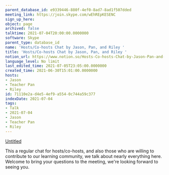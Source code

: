 ```yaml
---
parent_database_id: e9339446-880f-4ef0-8ad7-8ad1f507dded
meeting_link: https://join.skype.com/wEhREpKESENC
sign_up_here: 
object: page
archived: false
talktime: 2021-07-04T20:00:00.0000000
software: Skype
parent_type: database_id
name: 'Hosts/Co-hosts Chat by Jason, Pan, and Riley '
title: 'Hosts/Co-hosts Chat by Jason, Pan, and Riley '
notion_url: https://www.notion.so/Hosts-Co-hosts-Chat-by-Jason-Pan-and-Riley-71110e2ad4e54ef9a5540c744a59c377
language_level: No limit
last_edited_time: 2021-07-05T23:05:00.0000000
created_time: 2021-06-30T15:01:00.0000000
hosts:
- Jason
- Teacher Pan
- Riley
id: 71110e2a-d4e5-4ef9-a554-0c744a59c377
indexDate: 2021-07-04
tags:
- Talk
- 2021-07-04
- Jason
- Teacher Pan
- Riley
---
```




[Untitled](https://www.notion.so/d637a27eb33f44cbb92a56c3359cc567)   

This a regular chat for hosts/co-hosts, and also those who are willing to contribute to our learning community, we talk about nearly everything here. Welcome to bring your questions to the meeting, we're looking forward to seeing you.


